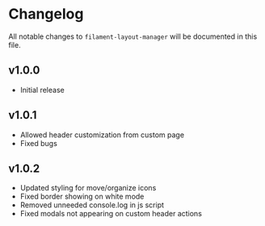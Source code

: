 # Changelog

All notable changes to `filament-layout-manager` will be documented in this file.

## v1.0.0

- Initial release

## v1.0.1
- Allowed header customization from custom page
- Fixed bugs

## v1.0.2
- Updated styling for move/organize icons
- Fixed border showing on white mode
- Removed unneeded console.log in js script
- Fixed modals not appearing on custom header actions 
